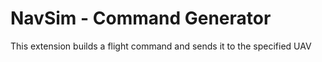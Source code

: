 # NavSim - Command Generator

This extension builds a flight command and sends it to the specified UAV